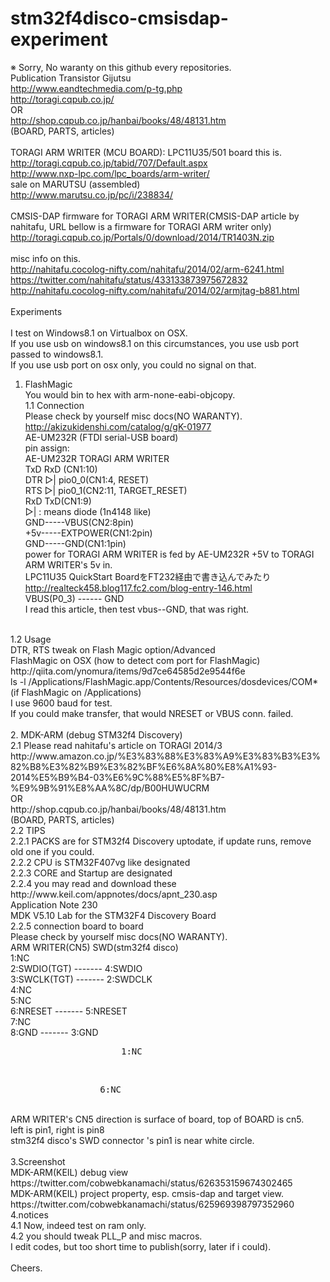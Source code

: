 # stm32f4disco-cmsisdap-experiment
※ Sorry, No waranty on this github every repositories.<BR>
Publication	Transistor Gijutsu<BR>
http://www.eandtechmedia.com/p-tg.php <BR>
http://toragi.cqpub.co.jp/ <BR>
OR <BR>
http://shop.cqpub.co.jp/hanbai/books/48/48131.htm <BR>
(BOARD, PARTS, articles) <BR>
<BR>
TORAGI ARM WRITER (MCU BOARD): LPC11U35/501 board this is.<BR> 
http://toragi.cqpub.co.jp/tabid/707/Default.aspx <BR>
http://www.nxp-lpc.com/lpc_boards/arm-writer/ <BR>
sale on MARUTSU (assembled) <BR>
http://www.marutsu.co.jp/pc/i/238834/ <BR>
<BR>
CMSIS-DAP firmware for TORAGI ARM WRITER(CMSIS-DAP article by nahitafu, URL bellow is
a firmware for TORAGI ARM writer only)<BR>
http://toragi.cqpub.co.jp/Portals/0/download/2014/TR1403N.zip <BR>
<BR>
misc info on this.<BR>
http://nahitafu.cocolog-nifty.com/nahitafu/2014/02/arm-6241.html <BR>
https://twitter.com/nahitafu/status/433133873975672832 <BR>
http://nahitafu.cocolog-nifty.com/nahitafu/2014/02/armjtag-b881.html <BR>
<BR>
Experiments<BR>
<BR>
I test on Windows8.1 on Virtualbox on OSX.<BR>
If you use usb on windows8.1 on this circumstances, you use
usb port passed to windows8.1.<BR>
If you use usb port on osx only, you could no signal on that.
<BR>
1. FlashMagic<BR>
You would bin to hex with arm-none-eabi-objcopy.<BR>
1.1 Connection<BR>
Please check by yourself misc docs(NO WARANTY).<BR>
http://akizukidenshi.com/catalog/g/gK-01977 <BR>
AE-UM232R (FTDI serial-USB board) <BR>
pin assign:<BR>
 AE-UM232R    TORAGI ARM WRITER<BR>
 TxD          RxD (CN1:10)<BR>
 DTR  ▷|     pio0_0(CN1:4, RESET)<BR>
 RTS  ▷|     pio0_1(CN2:11, TARGET_RESET)<BR>
 RxD          TxD(CN1:9)<BR>
▷| : means diode (1n4148 like)<BR>
      GND-----VBUS(CN2:8pin)<BR>
      +5v-----EXTPOWER(CN1:2pin)<BR>
      GND-----GND(CN1:1pin)<BR>
power for TORAGI ARM WRITER is fed by AE-UM232R +5V to TORAGI ARM WRITER's 5v in.<BR>
LPC11U35 QuickStart BoardをFT232経由で書き込んでみたり<BR>
http://realteck458.blog117.fc2.com/blog-entry-146.html <BR>
VBUS(P0_3) ------ GND <BR>
I read this article, then test vbus--GND, that was right.
<BR>
1.2 Usage<BR>
 DTR, RTS tweak on Flash Magic option/Advanced<BR>
 FlashMagic on OSX (how to detect com port for FlashMagic) <BR>
 http://qiita.com/ynomura/items/9d7ce64585d2e9544f6e <BR>
 ls -l /Applications/FlashMagic.app/Contents/Resources/dosdevices/COM*<BR>
 (if FlashMagic on /Applications)<BR>
 I use 9600 baud for test.<BR>
 If you could make transfer, that would NRESET or VBUS conn. failed.<BR>
<BR>
2. MDK-ARM (debug STM32f4 Discovery)<BR>
2.1 Please read nahitafu's article on TORAGI 2014/3<BR>
http://www.amazon.co.jp/%E3%83%88%E3%83%A9%E3%83%B3%E3%82%B8%E3%82%B9%E3%82%BF%E6%8A%80%E8%A1%93-2014%E5%B9%B4-03%E6%9C%88%E5%8F%B7-%E9%9B%91%E8%AA%8C/dp/B00HUWUCRM <BR>
OR <BR>
http://shop.cqpub.co.jp/hanbai/books/48/48131.htm <BR>
(BOARD, PARTS, articles)<BR>
2.2 TIPS<BR>
2.2.1 PACKS are for STM32f4 Discovery uptodate, if update runs, remove old one if you could.<BR>
2.2.2 CPU is STM32F407vg like designated<BR>
2.2.3 CORE and Startup are designated<BR>
2.2.4 you may read and download these<BR>
http://www.keil.com/appnotes/docs/apnt_230.asp <BR>
Application Note 230 <BR>
MDK V5.10 Lab for the STM32F4 Discovery Board <BR>
2.2.5 connection board to board <BR>
Please check by yourself misc docs(NO WARANTY).<BR>
ARM WRITER(CN5)      SWD(stm32f4 disco)  <BR>
1:NC<BR>
2:SWDIO(TGT) ------- 4:SWDIO<BR>
3:SWCLK(TGT) ------- 2:SWDCLK<BR>
4:NC<BR>
5:NC<BR>
6:NRESET     ------- 5:NRESET<BR>
7:NC<BR>
8:GND        ------- 3:GND<BR>
<PRE>                     1:NC</PRE><BR>
<PRE>		          6:NC</PRE><BR>
ARM WRITER's CN5 direction is surface of board, top of BOARD is cn5.<BR>
left is pin1, right is pin8<BR>
stm32f4 disco's SWD connector 's pin1 is near white circle.<BR>
<BR>
3.Screenshot<BR>
MDK-ARM(KEIL) debug view<BR>
https://twitter.com/cobwebkanamachi/status/626353159674302465 <BR>
MDK-ARM(KEIL) project property, esp. cmsis-dap and target view.<BR>
https://twitter.com/cobwebkanamachi/status/625969398797352960 <BR>
4.notices<BR>
4.1 Now, indeed test on ram only.<BR>
4.2 you should tweak PLL_P and misc macros.<BR>
    I edit codes, but too short time to publish(sorry, later if i could).<BR>
<BR>
Cheers.<BR>
